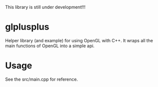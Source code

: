 This library is still under development!!!

glplusplus
==========

Helper library (and example) for using OpenGL with C++.
It wraps all the main functions of OpenGL into a simple api. 

Usage
=====
See the src/main.cpp for reference.
